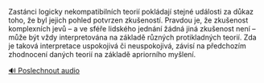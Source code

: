 
Zastánci logicky nekompatibilních teorií pokládají stejné události za důkaz toho, že byl jejich pohled potvrzen zkušeností. Pravdou je, že zkušenost komplexních jevů – a ve sféře lidského jednání žádná jiná zkušenost není – může být vždy interpretována na základě různých protikladných teorií. Zda je taková interpretace uspokojivá či neuspokojivá, závisí na předchozím zhodnocení daných teorií na základě apriorního myšlení.

[🔊 Poslechnout audio](/data/7-paragraphs/audio/chapter_17/para_013-Zastnci-logicky-nekompatibilnch-teori-pokldaj.mp3)
